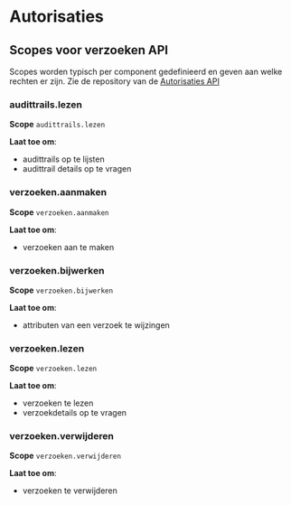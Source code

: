 
# Autorisaties
## Scopes voor verzoeken API

Scopes worden typisch per component gedefinieerd en geven aan welke rechten er zijn.
Zie de repository van de [Autorisaties API](https://github.com/VNG-Realisatie/autorisaties-api)


### audittrails.lezen

**Scope**
`audittrails.lezen`


**Laat toe om**:

* audittrails op te lijsten
* audittrail details op te vragen


### verzoeken.aanmaken

**Scope**
`verzoeken.aanmaken`


**Laat toe om**:

* verzoeken aan te maken


### verzoeken.bijwerken

**Scope**
`verzoeken.bijwerken`


**Laat toe om**:

* attributen van een verzoek te wijzingen


### verzoeken.lezen

**Scope**
`verzoeken.lezen`


**Laat toe om**:

* verzoeken te lezen
* verzoekdetails op te vragen


### verzoeken.verwijderen

**Scope**
`verzoeken.verwijderen`


**Laat toe om**:

* verzoeken te verwijderen


